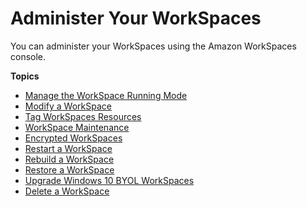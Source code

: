 # Administer Your WorkSpaces<a name="administer-workspaces"></a>

You can administer your WorkSpaces using the Amazon WorkSpaces console\.

**Topics**
+ [Manage the WorkSpace Running Mode](running-mode.md)
+ [Modify a WorkSpace](modify-workspaces.md)
+ [Tag WorkSpaces Resources](tag-workspaces-resources.md)
+ [WorkSpace Maintenance](workspace-maintenance.md)
+ [Encrypted WorkSpaces](encrypt-workspaces.md)
+ [Restart a WorkSpace](reboot-workspaces.md)
+ [Rebuild a WorkSpace](rebuild-workspace.md)
+ [Restore a WorkSpace](restore-workspace.md)
+ [Upgrade Windows 10 BYOL WorkSpaces](upgrade-windows-10-byol-workspaces.md)
+ [Delete a WorkSpace](delete-workspaces.md)